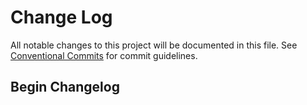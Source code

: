 # Change Log

All notable changes to this project will be documented in this file.
See [Conventional Commits](Https://conventionalcommits.org) for commit guidelines.

<!-- changelog -->

## Begin Changelog
